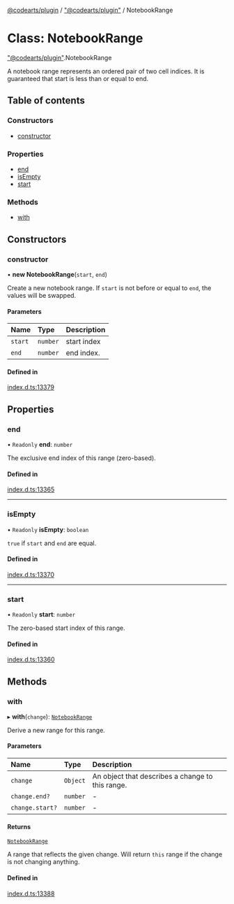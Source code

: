 [@codearts/plugin](../README.md) / ["@codearts/plugin"](../modules/_codearts_plugin_.md) / NotebookRange

# Class: NotebookRange

["@codearts/plugin"](../modules/_codearts_plugin_.md).NotebookRange

A notebook range represents an ordered pair of two cell indices.
It is guaranteed that start is less than or equal to end.

## Table of contents

### Constructors

- [constructor](codearts_plugin_.NotebookRange.md#constructor)

### Properties

- [end](codearts_plugin_.NotebookRange.md#end)
- [isEmpty](codearts_plugin_.NotebookRange.md#isempty)
- [start](codearts_plugin_.NotebookRange.md#start)

### Methods

- [with](codearts_plugin_.NotebookRange.md#with)

## Constructors

### constructor

• **new NotebookRange**(`start`, `end`)

Create a new notebook range. If `start` is not
before or equal to `end`, the values will be swapped.

#### Parameters

| Name | Type | Description |
| :------ | :------ | :------ |
| `start` | `number` | start index |
| `end` | `number` | end index. |

#### Defined in

[index.d.ts:13379](https://github.com/huaweicloud/cloudide-plugin-api/blob/5055bbd/index.d.ts#L13379)

## Properties

### end

• `Readonly` **end**: `number`

The exclusive end index of this range (zero-based).

#### Defined in

[index.d.ts:13365](https://github.com/huaweicloud/cloudide-plugin-api/blob/5055bbd/index.d.ts#L13365)

___

### isEmpty

• `Readonly` **isEmpty**: `boolean`

`true` if `start` and `end` are equal.

#### Defined in

[index.d.ts:13370](https://github.com/huaweicloud/cloudide-plugin-api/blob/5055bbd/index.d.ts#L13370)

___

### start

• `Readonly` **start**: `number`

The zero-based start index of this range.

#### Defined in

[index.d.ts:13360](https://github.com/huaweicloud/cloudide-plugin-api/blob/5055bbd/index.d.ts#L13360)

## Methods

### with

▸ **with**(`change`): [`NotebookRange`](codearts_plugin_.NotebookRange.md)

Derive a new range for this range.

#### Parameters

| Name | Type | Description |
| :------ | :------ | :------ |
| `change` | `Object` | An object that describes a change to this range. |
| `change.end?` | `number` | - |
| `change.start?` | `number` | - |

#### Returns

[`NotebookRange`](codearts_plugin_.NotebookRange.md)

A range that reflects the given change. Will return `this` range if the change
is not changing anything.

#### Defined in

[index.d.ts:13388](https://github.com/huaweicloud/cloudide-plugin-api/blob/5055bbd/index.d.ts#L13388)
